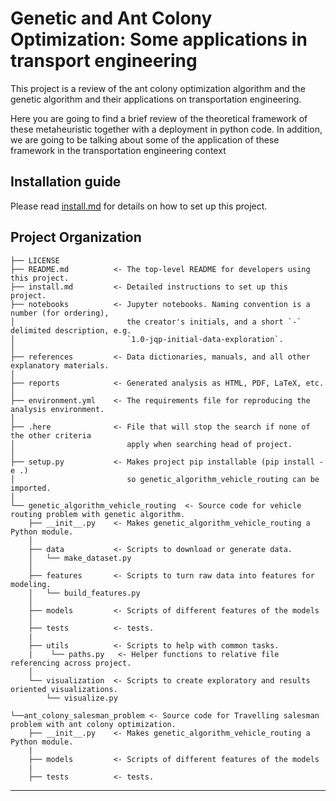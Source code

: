 # Genetic and Ant Colony Optimization: Some applications in transport engineering

This project is a review of the ant colony optimization algorithm and the genetic algorithm and their applications on transportation engineering.

Here you are going to find a brief review of the theoretical framework of these metaheuristic together with a deployment in python code. In addition, we are going to be talking about some of the application of these framework in the transportation engineering context
  
## Installation guide

Please read [install.md](install.md) for details on how to set up this project.

## Project Organization

    ├── LICENSE
    ├── README.md          <- The top-level README for developers using this project.
    ├── install.md         <- Detailed instructions to set up this project.
    ├── notebooks          <- Jupyter notebooks. Naming convention is a number (for ordering),
    │                         the creator's initials, and a short `-` delimited description, e.g.
    │                         `1.0-jqp-initial-data-exploration`.
    │
    ├── references         <- Data dictionaries, manuals, and all other explanatory materials.
    │
    ├── reports            <- Generated analysis as HTML, PDF, LaTeX, etc.
    │
    ├── environment.yml    <- The requirements file for reproducing the analysis environment.
    │
    ├── .here              <- File that will stop the search if none of the other criteria
    │                         apply when searching head of project.
    │
    ├── setup.py           <- Makes project pip installable (pip install -e .)
    │                         so genetic_algorithm_vehicle_routing can be imported.
    │
    └── genetic_algorithm_vehicle_routing  <- Source code for vehicle routing problem with genetic algorithm.
        ├── __init__.py    <- Makes genetic_algorithm_vehicle_routing a Python module.
        │
        ├── data           <- Scripts to download or generate data.
        │   └── make_dataset.py
        │
        ├── features       <- Scripts to turn raw data into features for modeling.
        │   └── build_features.py
        │
        ├── models         <- Scripts of different features of the models 
        │
        ├── tests          <- tests.
        |
        ├── utils          <- Scripts to help with common tasks.
        |    └── paths.py   <- Helper functions to relative file referencing across project.
        │
        └── visualization  <- Scripts to create exploratory and results oriented visualizations.
            └── visualize.py
            
    └──ant_colony_salesman_problem <- Source code for Travelling salesman problem with ant colony optimization.
        ├── __init__.py    <- Makes genetic_algorithm_vehicle_routing a Python module.
        |
        ├── models         <- Scripts of different features of the models
        |
        ├── tests          <- tests.
        


---
